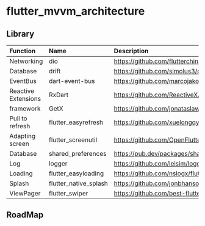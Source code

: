 # flutter_mvvm_architecture

## Library
| Function | Name | Description |
|:------|:------|:-------|
| Networking | dio | https://github.com/flutterchina/dio
| Database | drift |https://github.com/simolus3/drift
| EventBus | dart-event-bus | https://github.com/marcojakob/dart-event-bus
| Reactive Extensions | RxDart | https://github.com/ReactiveX/rxdart
| framework | GetX | https://github.com/jonataslaw/getx
| Pull to refresh  | flutter_easyrefresh | https://github.com/xuelongqy/flutter_easyrefresh
| Adapting screen | flutter_screenutil | https://github.com/OpenFlutter/flutter_screenutil
| Database | shared_preferences | https://pub.dev/packages/shared_preferences
| Log | logger | https://github.com/leisim/logger
| Loading | flutter_easyloading | https://github.com/nslogx/flutter_easyloading
| Splash | flutter_native_splash | https://github.com/jonbhanson/flutter_native_splash
| ViewPager | flutter_swiper | https://github.com/best-flutter/flutter_swiper

## RoadMap
